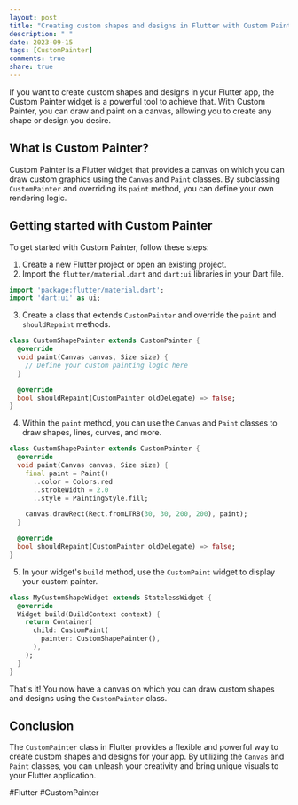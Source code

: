 ```yaml
---
layout: post
title: "Creating custom shapes and designs in Flutter with Custom Painter"
description: " "
date: 2023-09-15
tags: [CustomPainter]
comments: true
share: true
---
```


If you want to create custom shapes and designs in your Flutter app, the Custom Painter widget is a powerful tool to achieve that. With Custom Painter, you can draw and paint on a canvas, allowing you to create any shape or design you desire.

## What is Custom Painter?

Custom Painter is a Flutter widget that provides a canvas on which you can draw custom graphics using the `Canvas` and `Paint` classes. By subclassing `CustomPainter` and overriding its `paint` method, you can define your own rendering logic.

## Getting started with Custom Painter

To get started with Custom Painter, follow these steps:

1. Create a new Flutter project or open an existing project.
2. Import the `flutter/material.dart` and `dart:ui` libraries in your Dart file.

```dart
import 'package:flutter/material.dart';
import 'dart:ui' as ui;
```

3. Create a class that extends `CustomPainter` and override the `paint` and `shouldRepaint` methods.

```dart
class CustomShapePainter extends CustomPainter {
  @override
  void paint(Canvas canvas, Size size) {
    // Define your custom painting logic here
  }

  @override
  bool shouldRepaint(CustomPainter oldDelegate) => false;
}
```

4. Within the `paint` method, you can use the `Canvas` and `Paint` classes to draw shapes, lines, curves, and more.

```dart
class CustomShapePainter extends CustomPainter {
  @override
  void paint(Canvas canvas, Size size) {
    final paint = Paint()
      ..color = Colors.red
      ..strokeWidth = 2.0
      ..style = PaintingStyle.fill;

    canvas.drawRect(Rect.fromLTRB(30, 30, 200, 200), paint);
  }

  @override
  bool shouldRepaint(CustomPainter oldDelegate) => false;
}
```

5. In your widget's `build` method, use the `CustomPaint` widget to display your custom painter.

```dart
class MyCustomShapeWidget extends StatelessWidget {
  @override
  Widget build(BuildContext context) {
    return Container(
      child: CustomPaint(
        painter: CustomShapePainter(),
      ),
    );
  }
}
```

That's it! You now have a canvas on which you can draw custom shapes and designs using the `CustomPainter` class.

## Conclusion

The `CustomPainter` class in Flutter provides a flexible and powerful way to create custom shapes and designs for your app. By utilizing the `Canvas` and `Paint` classes, you can unleash your creativity and bring unique visuals to your Flutter application.

#Flutter #CustomPainter
